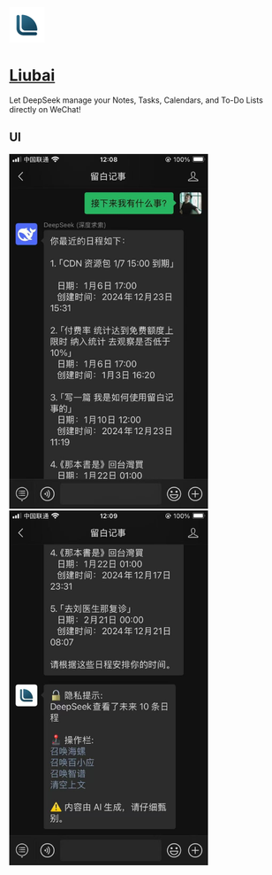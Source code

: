 <img src="./assets/liubai-logo.png" width="64" height="auto" /> 

# [Liubai](https://github.com/yenche123/liubai)

Let DeepSeek manage your Notes, Tasks, Calendars, and To-Do Lists directly on WeChat!

## UI

<img src="./assets/screenshot01.jpg" width="360" height="auto" />

<img src="./assets/screenshot02.jpg" width="360" height="auto" />

